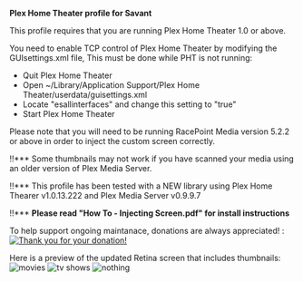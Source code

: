 **Plex Home Theater profile for Savant**

This profile requires that you are running Plex Home Theater 1.0 or above.

You need to enable TCP control of Plex Home Theater by modifying the GUIsettings.xml file, This must be done while PHT is not running:

 - Quit Plex Home Theater 
 - Open ~/Library/Application Support/Plex Home Theater/userdata/guisettings.xml
 - Locate "esallinterfaces" and change this setting to "true"
 - Start Plex Home Theater


Please note that you will need to be running RacePoint Media version 5.2.2 or above in order to inject the custom screen correctly.

!!*** Some thumbnails may not work if you have scanned your media using an older version of Plex Media Server.

!!*** This profile has been tested with a NEW library using Plex Home Thearer v1.0.13.222 and Plex Media Server v0.9.9.7


!!*** **Please read "How To - Injecting Screen.pdf" for install instructions**

To help support ongoing maintanace, donations are always appreciated!  : [![Thank you for your donation!](https://www.paypalobjects.com/en_US/i/btn/btn_donate_LG.gif)](http://goo.gl/U4g9Ra)



Here is a preview of the updated Retina screen that includes thumbnails:
![movies](https://copy.com/fWsLoII7mHoOh436)
![tv shows](https://copy.com/4k9Jq1QCPIhgckB3)
![nothing](https://copy.com/mzk96MzcKtEJLtIQ)
